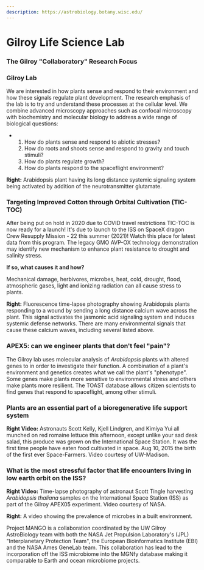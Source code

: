 ```yaml
---
description: https://astrobiology.botany.wisc.edu/
---
```


# Gilroy Life Science Lab

### The Gilroy "Collaboratory" Research Focus <a href="#h.p_wrqhnrjjsssj" id="h.p_wrqhnrjjsssj"></a>

### Gilroy Lab  <a href="#h.p_v7t3ys7dlrhf_l" id="h.p_v7t3ys7dlrhf_l"></a>

We are interested in how plants sense and respond to their environment and how these signals regulate plant development. The research emphasis of the lab is to try and understand these processes at the cellular level. We combine advanced microscopy approaches such as confocal microscopy with biochemistry and molecular biology to address a wide range of biological questions:

*
  1. How do plants sense and respond to abiotic stresses?
  2. How do roots and shoots sense and respond to gravity and touch stimuli?
  3. How do plants regulate growth?
  4. How do plants respond to the spaceflight environment?

**Right:** Arabidopsis plant having its long distance systemic signaling system being activated by addition of the neurotransmitter glutamate.

### Targeting Improved Cotton through Orbital Cultivation (TIC-TOC) <a href="#h.9esm31cu8j2t_l" id="h.9esm31cu8j2t_l"></a>

After being put on hold in 2020 due to COVID travel restrictions TIC-TOC is now ready for a launch! It's due to launch to the ISS on SpaceX dragon Crew Resupply Mission - 22 this summer (2021)! Watch this place for latest data from this program. The legacy GMO AVP-OX technology demonstration may identify new mechanism to enhance plant resistance to drought and salinity stress.

**If so, what causes it and how?**

Mechanical damage, herbivores, microbes, heat, cold, drought, flood, atmospheric gases, light and ionizing radiation can all cause stress to plants.

**Right:** Fluorescence time-lapse photography showing Arabidopsis plants responding to a wound by sending a long distance calcium wave across the plant. This signal activates the jasmonic acid signaling system and induces systemic defense networks. There are many environmental signals that cause these calcium waves, including several listed above.

### APEX5: can we engineer plants that don't feel "pain"? <a href="#h.p_t-qfrspgtkaq_l" id="h.p_t-qfrspgtkaq_l"></a>

The Gilroy lab uses molecular analysis of _Arabidopsis_ plants with altered genes to in order to investigate their function. A combination of a plant's environment and genetics creates what we call the plant's "phenotype". Some genes make plants more sensitive to environmental stress and others make plants more resilient. The TOAST database allows citizen scientists to find genes that respond to spaceflight, among other stimuli.

### Plants are an essential part of a bioregenerative life support system <a href="#h.p_08j3ufrx51y6_l" id="h.p_08j3ufrx51y6_l"></a>

**Right Video:** Astronauts Scott Kelly, Kjell Lindgren, and Kimiya Yui all munched on red romaine lettuce this afternoon, except unlike your sad desk salad, this produce was grown on the International Space Station. It was the first time people have eaten food cultivated in space. Aug 10, 2015 the birth of the first ever Space-Farmers. Video courtesy of UW-Madison.

### What is the most stressful factor that life encounters living in low earth orbit on the ISS? <a href="#h.p_6zq6xfh83b8q_l" id="h.p_6zq6xfh83b8q_l"></a>

**Right Video:** Time-lapse photography of astronaut Scott Tingle harvesting _Arabidopsis thaliana_ samples on the International Space Station (ISS) as part of the Gilroy APEX05 experiment. Video courtesy of NASA.

**Right:** A video showing the prevalence of microbes in a built environment.

Project MANGO is a collaboration coordinated by the UW Gilroy AstroBiology team with both the NASA Jet Propulsion Laboratory's (JPL) "Interplanetary Protection Team", the European Bioinformatics Institute (EBI) and the NASA Ames GeneLab team. This collaboration has lead to the incorporation off the ISS microbiome into the MGNfy database making it comparable to Earth and ocean microbiome projects.

